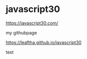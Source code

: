 # javascript30

https://javascript30.com/

my githubpage

https://leaftha.github.io/javascript30

test
